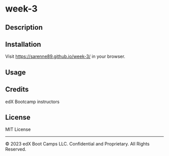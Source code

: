 # week-3

## Description

## Installation

Visit https://sarenne89.github.io/week-3/ in your browser.

## Usage

## Credits

edX Bootcamp instructors

## License

MIT License

---

© 2023 edX Boot Camps LLC. Confidential and Proprietary. All Rights Reserved.
